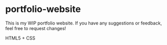# portfolio-website

This is my WIP portfolio website.
If you have any suggestions or feedback, feel free to request changes!

HTML5 + CSS
